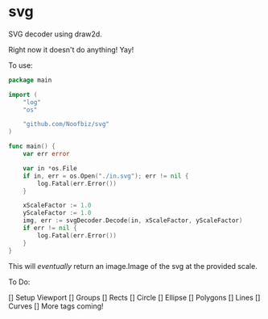 # svg
SVG decoder using draw2d.

Right now it doesn't do anything! Yay!

To use:

```go
package main

import (
	"log"
	"os"

	"github.com/Noofbiz/svg"
)

func main() {
	var err error

	var in *os.File
	if in, err = os.Open("./in.svg"); err != nil {
		log.Fatal(err.Error())
	}

	xScaleFactor := 1.0
	yScaleFactor := 1.0
	img, err := svgDecoder.Decode(in, xScaleFactor, yScaleFactor)
	if err != nil {
		log.Fatal(err.Error())
	}
}
```

This will *eventually* return an image.Image of the svg at the provided scale.

To Do:

[] Setup Viewport
[] Groups
[] Rects
[] Circle
[] Ellipse
[] Polygons
[] Lines
[] Curves
[] More tags coming!
